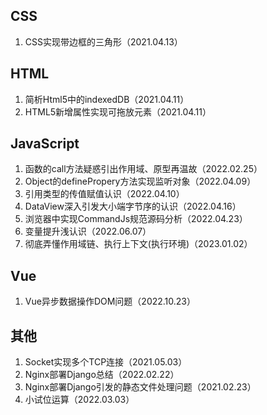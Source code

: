 ## CSS

1. CSS实现带边框的三角形（2021.04.13）

## HTML

1. 简析Html5中的indexedDB（2021.04.11）
2. HTML5新增属性实现可拖放元素（2021.04.11）

## JavaScript



1. 函数的call方法疑惑引出作用域、原型再温故（2022.02.25）
2. Object的definePropery方法实现监听对象（2022.04.09）
3. 引用类型的传值赋值认识（2022.04.10）
4. DataView深入引发大小端字节序的认识（2022.04.16）
5. 浏览器中实现CommandJs规范源码分析（2022.04.23）
6. 变量提升浅认识（2022.06.07）
7. 彻底弄懂作用域链、执行上下文(执行环境)（2023.01.02）

## Vue

1. Vue异步数据操作DOM问题（2022.10.23）

## 其他

1. Socket实现多个TCP连接（2021.05.03）
2. Nginx部署Django总结（2022.02.22）
3. Nginx部署Django引发的静态文件处理问题（2021.02.23）
4. 小试位运算（2022.03.03）

